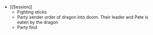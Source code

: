 - [[Session]]
	- Fighting sticks
	- Party sender order of dragon into doom. Their leader and Pete is eaten by the dragon
	- Party find